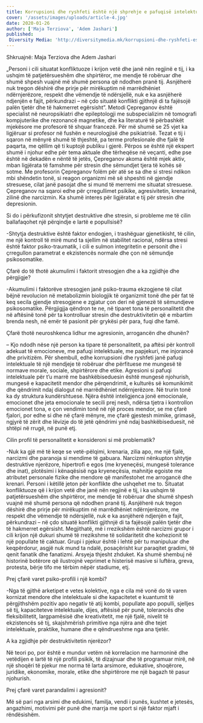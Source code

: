 ```yaml
---
title: Korrupsioni dhe ryshfeti është një shprehje e pafuqisë intelektuale
cover: '/assets/images/uploads/article-4.jpg'
date: 2020-01-26
author: ['Maja Terziova', 'Adem Jashari']
published:
 Diversity Media: 'http://diversitymedia.mk/korrupsioni-dhe-ryshfeti-eshte-nje-shprehje-e-pafuqise-intelektuale/'
---
```


Shkruajnë: Maja Terziova dhe Adem Jashari

„Personi i cili situatat konfliktuoze i krijon vetë dhe janë nën regjinë e tij, i ka ushqim të patjetërsueshëm dhe shpirtëror, me mendje të robëruar dhe shumë shpesh vuajnë më shumë persona që ndodhen pranë tij. Asnjëherë nuk tregon dëshirë dhe prirje për mirëkuptim në marrëdhëniet ndërnjerëzore, respekt dhe vëmendje të ndërsjellë, nuk e ka asnjëherë ndjenjën e fajit, përkundrazi – në çdo situatë konflikti gjithnjë di ta fajësojë palën tjetër dhe të hakmerret egërsisht”.
Metodi Çepreganov është specialist në neuropsikiatri dhe epileptologji me subspecializim në tomografi kompjuterike dhe rezonancë magnetike, dhe ka literaturë të përbashkët mjekësore me profesorë të shquar francezë. Për më shumë se 25 vjet ka ligjëruar si profesor në fushën e neurologjisë dhe psikiatrisë.
Tezat e tij i sqaron në mënyrë shumë të thjeshtë, pa terme profesionale dhe fjalë të paqarta, me qëllim që ti kuptojë publiku i gjerë. Përpos se është një ekspert shumë i njohur edhe për tema aktuale dhe tërheqëse në veçanti, edhe pse është në dekadën e nëntë të jetës, Çepreganov akoma është mjek aktiv, mban ligjërata të famshme për stresin dhe sëmundjet tjera të kohës së sotme.
Me profesorin Çepreganov folëm për atë se sa dhe si stresi ndikon mbi shëndetin tonë, si reagon organizmi më së shpeshti në gjendje stresuese, cilat janë pasojat dhe si mund të merremi me situatat stresuese. Çepreganov na sqaroi edhe për çrregullimet psikike, agresivitetin, krenarinë, zilinë dhe narcizmin. Ka shumë interes për ligjëratat e tij për stresin dhe depresionin.

Si do i përkufizonit shtytjet destruktive dhe stresin, si probleme me të cilin ballafaqohet një përqindje e lartë e popullsisë?

-Shtytja destruktive është faktor endogjen, i trashëguar gjenetikisht, të cilin, me një kontroll të mirë mund ta sjellim në stabilitet racional, ndërsa stresi është faktor psiko-traumatik, i cili e sulmon integritetin e personit dhe i çrregullon parametrat e ekzistencës normale dhe çon në sëmundje psikosomatike.

Çfarë do të thotë akumulimi i faktorit stresogjen dhe a ka zgjidhje dhe përgjigje?

-Akumulimi i faktorëve stresogjen janë psiko-trauma ekzogjene të cilat bëjnë revolucion në metabolizmin biologjik të organizmit tonë dhe për fat të keq secila gjendje stresogjene e zgjatur çon deri në gjenezë të sëmundjeve psikosomatike. Përgjigjja qëndron te ne, në tiparet tona të personalitetit dhe në aftësinë tonë për ta kontrolluar stresin dhe destruktivitetin që e mbartim brenda nesh, në emër të pasionit për grykësi për para, fuqi dhe famë.

Çfarë thotë neuroshkenca lidhur me agresionin, arrogancën dhe dhunën?

– Kjo ndodh nëse një person ka tipare të personalitetit, pa aftësi për kontroll adekuat të emocioneve, me pafuqi intelektuale, me papjekuri, me injorancë dhe privitizëm. Për shembull, edhe korrupsioni dhe ryshfeti janë pafuqi intelektuale të një mendjeje të robëruar dhe përfituese me mungesë të normave morale, sociale, shpirtërore dhe etike. Agresioni si pafuqi intelektuale për t’u marrë me bashkëbiseduesin është mungesë njohurish, mungesë e kapacitetit mendor dhe përqendrimit, e kulturës së komunikimit dhe qëndrimit ndaj dialogut në marrëdhëniet ndërnjerëzore.
Në trurin tonë ka dy struktura kundërshtuese. Njëra është inteligjenca jonë emocionale, emocionet dhe jeta emocionale te secili prej nesh, ndërsa tjetra i kontrollon emocionet tona, e çon vendimin tonë në një proces mendor, se me çfarë fjalori, por edhe si dhe në çfarë mënyre, me çfarë gjestesh mimike, grimasë, ngjyrë të zërit dhe lëvizje do të jetë qëndrimi ynë ndaj bashkëbiseduesit, në shtëpi në rrugë, në punë etj.

Cilin profil të personalitetit e konsideroni si më problematik?

-Nuk ka gjë më të keqe se vetë-pëlqimi, krenaria, zilia apo, me një fjalë, narcizmi dhe paranoja si mendime të gabuara. Narcizmi nënkupton shtytje destruktive njerëzore, hipertrofi e egos (me kryeneçësi, mungesë tolerance dhe inat), plotësimi i kënaqësisë nga kryeneçësia, mahnitje egoiste me atributet personale fizike dhe mendore që manifestohet me arrogancë dhe krenari. Personi i këtillë jeton për konflikte dhe ushqehet me to. Situatat konfliktuoze që i krijon vetë dhe janë nën regjinë e tij, i ka ushqim të patjetërsueshëm dhe shpirtëror, me mendje të robëruar dhe shumë shpesh vuajnë më shumë persona që ndodhen pranë tij. Asnjëherë nuk tregon dëshirë dhe prirje për mirëkuptim në marrëdhëniet ndërnjerëzore, me respekt dhe vëmendje të ndërsjellë, nuk e ka asnjëherë ndjenjën e fajit, përkundrazi – në çdo situatë konflikti gjithnjë di ta fajësojë palën tjetër dhe të hakmerret egërsisht.
Megjithatë, më i rrezikshëm është narcizmi grupor i cili krijon një dukuri shumë të rrezikshme të solidaritetit dhe kohezionit të një popullate të caktuar. Grupi i pjekur është i lehtë për tu manipuluar dhe keqpërdorur, asgjë nuk mund ta ndalë, posaçërisht kur paraqitet gradimi, të qenit fanatik dhe fanatizmi. Arsyeja thjesht zhduket. Ka shumë shembuj në historinë botërore që ilustrojnë veprimet e histerisë masive si luftëra, greva, protesta, bërje tifo me tërbim nëpër stadiume, etj.

Prej çfarë varet psiko-profili i një kombi?

-Nga të gjithë arketipet e vetes kolektive, nga e cila më vonë do të varen kornizat mendore dhe intelektuale si dhe kapacitetet e kuantumit të përgjithshëm pozitiv apo negativ të atij kombi, popullate apo populli, sjelljes së tij, kapaciteteve intelektuale, dijes, aftësisë për punë, tolerancës dhe fleksibilitetit, largpamësisë dhe kreativitetit, me një fjalë, nivelit të ekzistencës së tij, skajshmërish primitive nga njëra anë dhe tejet intelektuale, praktike, humane dhe e qëndrueshme nga ana tjetër.

A ka zgjidhje për destruktivitetin njerëzor?

Në teori po, por është e mundur vetëm në korrelacion me harmoninë dhe vetëdijen e lartë të një profili psikik, të dizajnuar dhe të programuar mirë, në një shoqëri të pjekur me norma të larta arsimore, edukative, shoqërore, juridike, ekonomike, morale, etike dhe shpirtërore me një bagazh të pasur njohurish.

Prej çfarë varet parandalimi i agresionit?

Më së pari nga arsimi dhe edukimi, familja, vendi i punës, kushtet e jetesës, angazhimi, motivimi për punë dhe marrja me sport si një faktor mjaft i rëndësishëm.